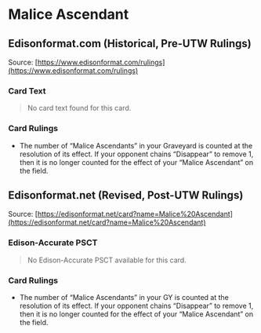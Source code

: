 # Malice Ascendant

## Edisonformat.com (Historical, Pre-UTW Rulings)

Source: [https://www.edisonformat.com/rulings](https://www.edisonformat.com/rulings)

### Card Text

> No card text found for this card.

### Card Rulings

*   The number of “Malice Ascendants” in your Graveyard is counted at the resolution of its effect. If your opponent chains “Disappear” to remove 1, then it is no longer counted for the effect of your “Malice Ascendant” on the field.

## Edisonformat.net (Revised, Post-UTW Rulings)

Source: [https://edisonformat.net/card?name=Malice%20Ascendant](https://edisonformat.net/card?name=Malice%20Ascendant)

### Edison-Accurate PSCT

> No Edison-Accurate PSCT available for this card.

### Card Rulings

*   The number of “Malice Ascendants” in your GY is counted at the resolution of its effect. If your opponent chains “Disappear” to remove 1, then it is no longer counted for the effect of your “Malice Ascendant” on the field.
            